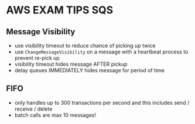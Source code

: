 # AWS EXAM TIPS SQS

## Message Visibility

- use visibility timeout to reduce chance of picking up twice
- use `ChangeMessageVisibility` on a message with a heartbeat process to prevent re-pick up
- visibility timeout hides message AFTER pickup
- delay queues IMMEDIATELY hides message for period of time

## FIFO

- only handles up to 300 transactions per second and this includes send / receive / delete
- batch calls are max 10 messages!
